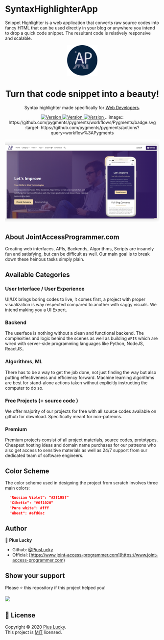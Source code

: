 # SyntaxHighlighterApp
Snippet Highlighter is a web application that converts raw source codes into fancy HTML that can be used directly in your blog or anywhere you intend to drop a quick code snippet. The resultant code is relatively responsive and scalable.

<p align="center">
  <img alt="SHA Logo" src="https://github.com/PiusLucky/joint-access-programmer-Pro-/blob/master/static/asset/img/Jap_Youtube_Logo.png?raw=true" width="100" />
</p>
<h1 align="center">
  Turn that code snippet into a beauty!
</h1>
<p align="center">
 Syntax highlighter made specifically for <a href="https://www.joint-access-programmer.com/">Web Developers</a>.
</p>
<p align="center">
    <a href="https://img.shields.io/website-up-down-green-red/http/shields.io.svg">
       <img alt="Version" src="https://img.shields.io/website-up-down-green-red/http/shields.io.svg" />
    </a>
    <a href="https://img.shields.io/badge/python-3.7.2-blue.svg">
       <img alt="Version" src="https://img.shields.io/badge/python-3.7.2-blue.svg" />
    </a>
     <a href="https://img.shields.io/pypi/l/ansicolortags.svg">
       <img alt="Version" src="https://img.shields.io/pypi/l/ansicolortags.svg" />
    </a>
  .. image:: https://github.com/pygments/pygments/workflows/Pygments/badge.svg
   :target: https://github.com/pygments/pygments/actions?query=workflow%3APygments
</p>

![demo](https://github.com/PiusLucky/joint-access-programmer-Pro-/blob/master/static/asset/img/dashboard.png?raw=true)

## About JointAccessProgrammer.com

Creating web interfaces, APIs, Backends, Algorithms, Scripts are insanely fun and satisfying, but can be difficult as well. Our main goal is to break down these heinous tasks simply plain.

## Available Categories

### User Interface / User Experience
UI/UX brings boring codes to live, it comes first, a project with proper visualization is way respected compared to another with saggy visuals. We intend making you a UI Expert.

### Backend
The userface is nothing without a clean and functional backend. The complexities and logic behind the scenes as well as building <code>APIS</code> which are wired with server-side programming languages like Python, NodeJS, ReactJS..

### Algorithms, ML
There has to be a way to get the job done, not just finding the way but also putting effectiveness and efficiency forward. Machine learning algorithms are best for stand-alone actions taken without explicitly instructing the computer to do so.

### Free Projects (+ source code )
We offer majority of our projects for free with all source codes available on github for download. Specifically meant for non-patreons.


### Premium
Premium projects consist of all project materials, source codes, prototypes. Cheapest hosting ideas and domain name purchases for our patreons who also get access to sensitive materials as well as 24/7 support from our dedicated team of software engineers.


## Color Scheme

The color scheme used in designing the project from scratch involves three main colors:

```json
  "Russian Violet": "#2f195f"
  "Xiketic": "#0f1020"
  "Pure white": #fff
  "Wheat": #efd6ac
```


## Author

👤 **Pius Lucky**

- Github: [@PiusLucky](https://github.com/PiusLucky)
- Official: [https://www.joint-access-programmer.com](https://www.joint-access-programmer.com)

## Show your support

Please ⭐️ this repository if this project helped you!

<a href="https://www.patreon.com/jointaccessprogrammer">
  <img src="https://c5.patreon.com/external/logo/become_a_patron_button@2x.png" width="160">
</a>

## 📝 License

Copyright © 2020 [Pius Lucky](https://github.com/PiusLucky).<br />
This project is [MIT](https://github.com/PiusLucky/joint-access-programmer-Pro-/blob/master/LICENSE) licensed.

